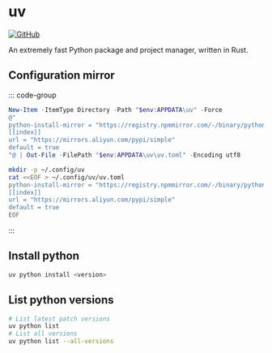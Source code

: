 # uv

[![GitHub](https://img.shields.io/badge/GitHub-astral--sh%2Fuv-000000?style=flat&logo=github)](https://github.com/astral-sh/uv)

An extremely fast Python package and project manager, written in Rust.

## Configuration mirror
::: code-group

```PowerShell
New-Item -ItemType Directory -Path "$env:APPDATA\uv" -Force
@"
python-install-mirror = "https://registry.npmmirror.com/-/binary/python-build-standalone"
[[index]]
url = "https://mirrors.aliyun.com/pypi/simple"
default = true
"@ | Out-File -FilePath "$env:APPDATA\uv\uv.toml" -Encoding utf8
```

```bash
mkdir -p ~/.config/uv
cat <<EOF > ~/.config/uv/uv.toml
python-install-mirror = "https://registry.npmmirror.com/-/binary/python-build-standalone"
[[index]]
url = "https://mirrors.aliyun.com/pypi/simple"
default = true
EOF
```

:::

## Install python

```sh
uv python install <version>
```

## List python versions

```sh
# List latest patch versions
uv python list
# List all versions
uv python list --all-versions
```
